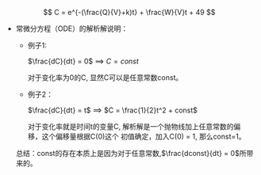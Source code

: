 $$
    C = e^{-(\frac{Q}{V}+k)t} + \frac{W}{V}t + 49
$$

- 常微分方程（ODE）的解析解说明：
    -  例子1:

        $\frac{dC}{dt} = 0$ ==> $C = const$

        对于变化率为0的C, 显然C可以是任意常数const。

    - 例子2：

        $\frac{dC}{dt} = t$ ==> $C = \frac{1}{2}t^2 + const$

        对于变化率就是时间t的变量C, 解析解是一个抛物线加上任意常数的偏移，这个偏移量根据C(0)这个
        初值确定，加入C(0) = 1, 那么const=1。

    总结：const的存在本质上是因为对于任意常数,$\frac{dconst}{dt} = 0$所带来的。



